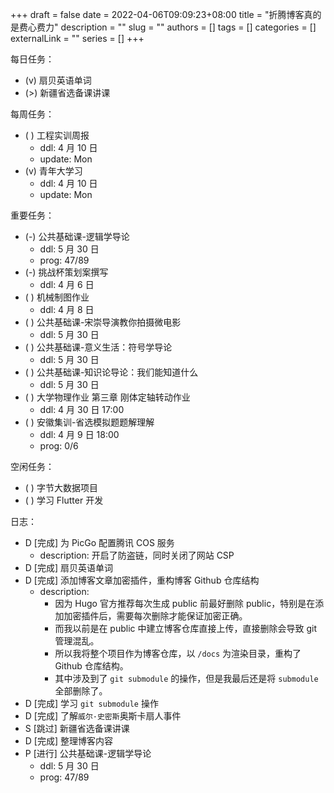 +++ 
draft = false
date = 2022-04-06T09:09:23+08:00
title = "折腾博客真的是费心费力"
description = ""
slug = ""
authors = []
tags = []
categories = []
externalLink = ""
series = []
+++

每日任务：
- (v) 扇贝英语单词
- (>) 新疆省选备课讲课

每周任务：
- ( ) 工程实训周报
    - ddl: 4 月 10 日
    - update: Mon
- (v) 青年大学习
    - ddl: 4 月 10 日
    - update: Mon

重要任务：
- (-) 公共基础课-逻辑学导论
    - ddl: 5 月 30 日
    - prog: 47/89
- (-) 挑战杯策划案撰写
    - ddl: 4 月 6 日 
- ( ) 机械制图作业
    - ddl: 4 月 8 日
- ( ) 公共基础课-宋崇导演教你拍摄微电影
    - ddl: 5 月 30 日
- ( ) 公共基础课-意义生活：符号学导论
    - ddl: 5 月 30 日
- ( ) 公共基础课-知识论导论：我们能知道什么
    - ddl: 5 月 30 日
- ( ) 大学物理作业 第三章 刚体定轴转动作业
    - ddl: 4 月 30 日 17:00
- ( ) 安徽集训-省选模拟题题解理解
    - ddl: 4 月 9 日 18:00
    - prog: 0/6

空闲任务：
- ( ) 字节大数据项目
- ( ) 学习 Flutter 开发

日志：
- D [完成] 为 PicGo 配置腾讯 COS 服务
    - description: 开启了防盗链，同时关闭了网站 CSP
- D [完成] 扇贝英语单词
- D [完成] 添加博客文章加密插件，重构博客 Github 仓库结构
    - description: 
        - 因为 Hugo 官方推荐每次生成 public 前最好删除 public，特别是在添加加密插件后，需要每次删除才能保证加密正确。
        - 而我以前是在 public 中建立博客仓库直接上传，直接删除会导致 git 管理混乱。
        - 所以我将整个项目作为博客仓库，以 `/docs` 为渲染目录，重构了 Github 仓库结构。
        - 其中涉及到了 `git submodule` 的操作，但是我最后还是将 `submodule` 全部删除了。
- D [完成] 学习 `git submodule` 操作
- D [完成] 了解`威尔·史密斯`奥斯卡扇人事件
- S [跳过] 新疆省选备课讲课
- D [完成] 整理博客内容
- P [进行] 公共基础课-逻辑学导论
    - ddl: 5 月 30 日
    - prog: 47/89